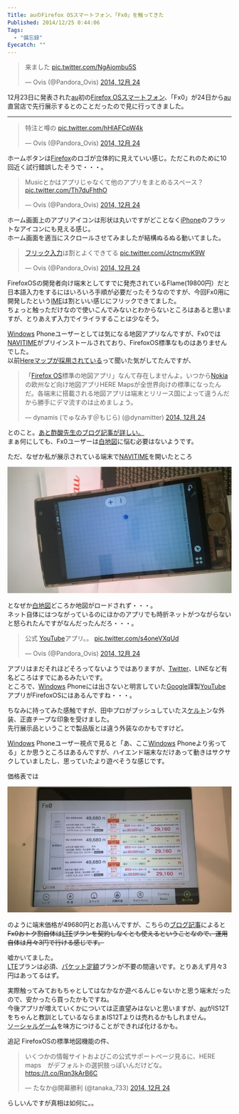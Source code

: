 ```yaml
---
Title: auのFirefox OSスマートフォン、「Fx0」を触ってきた
Published: 2014/12/25 0:44:06
Tags:
  - "備忘録"
Eyecatch: ""
---
```

<p><blockquote class="twitter-tweet" lang="ja"><p>来ました <a href="http://t.co/NgAiombu5S">pic.twitter.com/NgAiombu5S</a></p>&mdash; Ovis (@Pandora_Ovis) <a href="https://twitter.com/Pandora_Ovis/status/547690748817059842">2014, 12月 24</a></blockquote><script async src="//platform.twitter.com/widgets.js" charset="utf-8"></script></p>

<p>12月23日に発表された<a class="keyword" href="http://d.hatena.ne.jp/keyword/au">au</a>初の<a class="keyword" href="http://d.hatena.ne.jp/keyword/Firefox%20OS">Firefox OS</a><a class="keyword" href="http://d.hatena.ne.jp/keyword/%A5%B9%A5%DE%A1%BC%A5%C8%A5%D5%A5%A9%A5%F3">スマートフォン</a>、「Fx0」が24日から<a class="keyword" href="http://d.hatena.ne.jp/keyword/au">au</a>直営店で先行展示するとのことだったので見に行ってきました。</p>

***

<p><blockquote class="twitter-tweet" lang="ja"><p>特注と噂の <a href="http://t.co/hHlAFCpW4k">pic.twitter.com/hHlAFCpW4k</a></p>&mdash; Ovis (@Pandora_Ovis) <a href="https://twitter.com/Pandora_Ovis/status/547691431247089664">2014, 12月 24</a></blockquote><script async src="//platform.twitter.com/widgets.js" charset="utf-8"></script>
ホームボタンは<a class="keyword" href="http://d.hatena.ne.jp/keyword/Firefox">Firefox</a>のロゴが立体的に見えていい感じ。ただこれのために10回近く試行錯誤したそうで・・・。</p>

<p><blockquote class="twitter-tweet" lang="ja"><p>Musicとかはアプリじゃなくて他のアプリをまとめるスペース？ <a href="http://t.co/Th7duFhthO">pic.twitter.com/Th7duFhthO</a></p>&mdash; Ovis (@Pandora_Ovis) <a href="https://twitter.com/Pandora_Ovis/status/547693258051039232">2014, 12月 24</a></blockquote><script async src="//platform.twitter.com/widgets.js" charset="utf-8"></script></p>

<p>ホーム画面上のアプリアイコンは形状は丸いですがどことなく<a class="keyword" href="http://d.hatena.ne.jp/keyword/iPhone">iPhone</a>のフラットなアイコンにも見える感じ。<br/>
ホーム画面を適当にスクロールさせてみましたが結構ぬるぬる動いてました。</p>

<p><blockquote class="twitter-tweet" lang="ja"><p><a class="keyword" href="http://d.hatena.ne.jp/keyword/%A5%D5%A5%EA%A5%C3%A5%AF%C6%FE%CE%CF">フリック入力</a>は割とよくできてる <a href="http://t.co/JctncmvK9W">pic.twitter.com/JctncmvK9W</a></p>&mdash; Ovis (@Pandora_Ovis) <a href="https://twitter.com/Pandora_Ovis/status/547694555194068992">2014, 12月 24</a></blockquote><script async src="//platform.twitter.com/widgets.js" charset="utf-8"></script></p>

<p>FirefoxOSの開発者向け端末としてすでに発売されているFlame(19800円）だと日本語入力をするにはいろいろ手順が必要だったそうなのですが、今回Fx0用に開発したという<a class="keyword" href="http://d.hatena.ne.jp/keyword/IME">IME</a>は割といい感じにフリックできてました。<br/>
ちょっと触っただけなので使いこんでみないとわからないところはあると思いますが、とりあえず入力でイライラすることは少なそう。</p>

<p><a class="keyword" href="http://d.hatena.ne.jp/keyword/Windows">Windows</a> Phoneユーザーとしては気になる地図アプリなんですが、Fx0では<a class="keyword" href="http://d.hatena.ne.jp/keyword/NAVITIME">NAVITIME</a>がプリインストールされており、FirefoxOS標準なものはありませんでした。<br/>
以前<a href="http://telematicswire.net/firefox-os-to-feature-here-maps-from-nokia/">Hereマップが採用されている</a>って聞いた気がしてたんですが、</p>

<p><blockquote class="twitter-tweet" lang="ja"><p>「<a class="keyword" href="http://d.hatena.ne.jp/keyword/Firefox%20OS">Firefox OS</a>標準の地図アプリ」なんて存在しませんよ。いつから<a class="keyword" href="http://d.hatena.ne.jp/keyword/Nokia">Nokia</a>の欧州など向け地図アプリHERE Mapsが全世界向けの標準になったんだ。各端末に搭載される地図アプリは端末とリリース国によって違うんだから勝手にデマ流すのは止めましょう。</p>&mdash; dynamis (でゅなみす＠もじら) (@dynamitter) <a href="https://twitter.com/dynamitter/status/547611017966919680">2014, 12月 24</a></blockquote><script async src="//platform.twitter.com/widgets.js" charset="utf-8"></script></p>

<p>とのこと。<a href="http://blog.ch3cooh.jp/entry/20141224/1419398379">あと酢酸先生のブログ記事が詳しい。</a><br/>
まぁ何にしても、Fx0ユーザーは<a class="keyword" href="http://d.hatena.ne.jp/keyword/%C7%F2%C3%CF%BF%DE">白地図</a>に悩む必要はないようです。</p>

<p>ただ、なぜか私が展示されている端末で<a class="keyword" href="http://d.hatena.ne.jp/keyword/NAVITIME">NAVITIME</a>を開いたところ</p>

<p><span itemscope itemtype="http://schema.org/Photograph"><img src="20141224190953.jpg" alt="f:id:Ovis:20141224190953j:plain" title="f:id:Ovis:20141224190953j:plain" class="hatena-fotolife" itemprop="image"></span></p>


<p>となぜか<a class="keyword" href="http://d.hatena.ne.jp/keyword/%C7%F2%C3%CF%BF%DE">白地図</a>どころか地図がロードされず・・・。<br/>
ネット自体にはつながっているのにほかのアプリでも時折ネットがつながらないと怒られたんですがなんだったんだろ・・・。</p>

<p><blockquote class="twitter-tweet" lang="ja"><p>公式 <a class="keyword" href="http://d.hatena.ne.jp/keyword/YouTube">YouTube</a>アプリ。。 <a href="http://t.co/s4oneVXqUd">pic.twitter.com/s4oneVXqUd</a></p>&mdash; Ovis (@Pandora_Ovis) <a href="https://twitter.com/Pandora_Ovis/status/547693958860513280">2014, 12月 24</a></blockquote><script async src="//platform.twitter.com/widgets.js" charset="utf-8"></script></p>

<p>アプリはまだそれほどそろってないようではありますが、<a class="keyword" href="http://d.hatena.ne.jp/keyword/Twitter">Twitter</a>、LINEなど有名どころはすでにあるみたいです。<br/>
ところで、<a class="keyword" href="http://d.hatena.ne.jp/keyword/Windows">Windows</a> Phoneには出さないと明言していた<a class="keyword" href="http://d.hatena.ne.jp/keyword/Google">Google</a>謹製<a class="keyword" href="http://d.hatena.ne.jp/keyword/YouTube">YouTube</a>アプリがFirefoxOSにはあるんですね・・・。</p>

<p>ちなみに持ってみた感触ですが、田中プロがプッシュしていたス<a class="keyword" href="http://d.hatena.ne.jp/keyword/%A5%B1%A5%EB%A5%C8">ケルト</a>ンな外装、正直チープな印象を受けました。<br/>
先行展示品ということで製品版とは違う外装なのかもですけど。</p>

<p><a class="keyword" href="http://d.hatena.ne.jp/keyword/Windows">Windows</a> Phoneユーザー視点で見ると「あ、ここ<a class="keyword" href="http://d.hatena.ne.jp/keyword/Windows">Windows</a> Phoneより劣ってる」とか思うところはあるんですが、ハイエンド端末なだけあって動きはサクサクしていましたし、思っていたより遊べそうな感じです。</p>

<p>価格表では</p>

<p><span itemscope itemtype="http://schema.org/Photograph"><img src="20141224190527.jpg" alt="f:id:Ovis:20141224190527j:plain" title="f:id:Ovis:20141224190527j:plain" class="hatena-fotolife" itemprop="image"></span></p>


<p>のように端末価格が49680円とお高いんですが、こちらの<a href="http://mnpwhitebelt.blog.fc2.com/blog-entry-1224.html">ブログ記事</a>によると<s>Fx0おトク割自体は<a class="keyword" href="http://d.hatena.ne.jp/keyword/LTE">LTE</a>プランを契約しなくとも使えるということなので、運用自体は月々3円で行ける感じです。 </s></p>

<p>嘘かいてました。<br/>
<a class="keyword" href="http://d.hatena.ne.jp/keyword/LTE">LTE</a>プランは必須、<a class="keyword" href="http://d.hatena.ne.jp/keyword/%A5%D1%A5%B1%A5%C3%A5%C8%C4%EA%B3%DB">パケット定額</a>プランが不要の間違いです。とりあえず月々3円はあってるはず。</p>

<p>実際触ってみておもちゃとしてはなかなか遊べるんじゃないかと思う端末だったので、安かったら買ったかもですね。<br/>
今後アプリが増えていくかについては正直望みはないと思いますが、<a class="keyword" href="http://d.hatena.ne.jp/keyword/au">au</a>がIS12Tをちゃんと教訓としているならまぁIS12Tよりは売れるかもしれません。<br/>
<a class="keyword" href="http://d.hatena.ne.jp/keyword/%A5%BD%A1%BC%A5%B7%A5%E3%A5%EB%A5%B2%A1%BC%A5%E0">ソーシャルゲーム</a>を味方につけることができれば化けるかも。</p>

<p>追記
FirefoxOSの標準地図機能の件、</p>

<p><blockquote class="twitter-tweet" lang="ja"><p>いくつかの情報サイトおよびこの公式サポートページ見るに、HERE maps　がデフォルトの選択肢っぽいんだけどな。&#10;<a href="https://t.co/Rqn3kArB6C">https://t.co/Rqn3kArB6C</a></p>&mdash; たなか@開幕勝利 (@tanaka_733) <a href="https://twitter.com/tanaka_733/status/547782813802430465">2014, 12月 24</a></blockquote><script async src="//platform.twitter.com/widgets.js" charset="utf-8"></script></p>

<p>らしいんですが真相は如何に。。</p>
